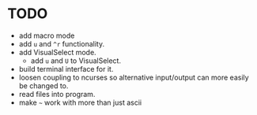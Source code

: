 # TODO  
- add macro mode
- add ```u``` and ```^r``` functionality.
- add VisualSelect mode.
  - add ```u``` and ```U``` to VisualSelect.
- build terminal interface for it.
- loosen coupling to ncurses so alternative input/output can more easily be changed to.
- read files into program.
- make ```~``` work with more than just ascii



